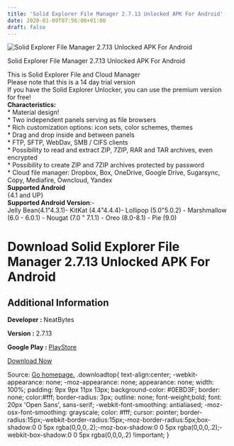 ```yaml
---
title: 'Solid Explorer File Manager 2.7.13 Unlocked APK For Android'
date: 2020-01-09T07:56:00+01:00
draft: false
---
```


![Solid Explorer File Manager 2.7.13 Unlocked APK For Android](https://i1.wp.com/apkhome.net/wp-content/uploads/2020/01/Solid-Explorer-File-Manager-2.7.13-Unlocked.png "Solid Explorer File Manager 2.7.13 Unlocked APK For Android")

  

Solid Explorer File Manager 2.7.13 Unlocked APK For Android

This is Solid Explorer File and Cloud Manager  
Please note that this is a 14 day trial version  
If you have the Solid Explorer Unlocker, you can use the premium version for free!  
**Characteristics:**  
\* Material design!  
\* Two independent panels serving as file browsers  
\* Rich customization options: icon sets, color schemes, themes  
\* Drag and drop inside and between panels  
\* FTP, SFTP, WebDav, SMB / CIFS clients  
\* Possibility to read and extract ZIP, 7ZIP, RAR and TAR archives, even encrypted  
\* Possibility to create ZIP and 7ZIP archives protected by password  
\* Cloud file manager: Dropbox, Box, OneDrive, Google Drive, Sugarsync, Copy, Mediafire, Owncloud, Yandex  
**Supported Android**  
{4.1 and UP}  
**Supported Android Version**:-  
Jelly Bean(4.1"4.3.1)- KitKat (4.4"4.4.4)- Lollipop (5.0"5.0.2) - Marshmallow (6.0 - 6.0.1) - Nougat (7.0 " 7.1.1) - Oreo (8.0-8.1) - Pie (9.0)

Download Solid Explorer File Manager 2.7.13 Unlocked APK For Android
====================================================================

Additional Information
----------------------

**Developer :** NeatBytes

**Version :** 2.7.13

**Google Play :** [PlayStore](https://play.google.com/store/apps/details?id=pl.solidexplorer2)

  

[Download Now](https://store4app.co/post/solid-explorer-file-manager-2-7-13-unlocked-apk-for-android_1578469407)

  
Source: [Go homepage.](https://store4app.co/post/solid-explorer-file-manager-2-7-13-unlocked-apk-for-android_1578469407) .downloadtop{ text-align:center; -webkit-appearance: none; -moz-appearance: none; appearance: none; width: 100%; padding: 9px 9px 11px 13px; background-color: #0EBD3F; border: none; color:#fff; border-radius: 3px; outline: none; font-weight;bold; font: 20px 'Open Sans', sans-serif; -webkit-font-smoothing: antialiased; -moz-osx-font-smoothing: grayscale; color: #fff; cursor: pointer; border-radius:15px;-webkit-border-radius:15px;-moz-border-radius:5px;box-shadow:0 0 5px rgba(0,0,0,.2);-moz-box-shadow:0 0 5px rgba(0,0,0,.2);-webkit-box-shadow:0 0 5px rgba(0,0,0,.2) !important; }